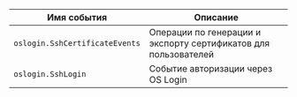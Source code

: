 Имя события | Описание
--- | ---
`oslogin.SshCertificateEvents` | Операции по генерации и экспорту сертификатов для пользователей
`oslogin.SshLogin` | Событие авторизации через OS Login